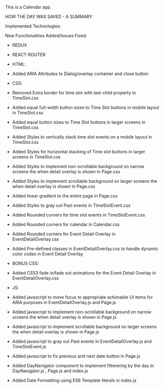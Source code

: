 This is a Calendar app.

HOW THE DAY WAS SAVED - A SUMMARY

Implemented Technologies:

New Functionalities Added/Issues Fixed:
*	REDUX
*   REACT-ROUTER

* 	HTML:
* 	Added ARIA Attributes to Dialog/overlay container and close button

*	CSS:
*	Removed Extra border for time slot with last-child property in TimeSlot.css
*	Added equal full-width button sizes to Time Slot buttons in mobile layout in TimeSlot.css
*	Added equal button sizes to Time Slot buttons in larger screens in TimeSlot.css
*	Added Styles to vertically stack time slot events on a mobile layout in TimeSlot.css
*	Added Styles for horizontal stacking of Time slot buttons in larger screens in TimeSlot.css
*	Added Styles to implement non-scrollable background on narrow screens the when detail overlay is shown in Page.css
*	Added Styles to implement scrollable background on larger screens the when detail overlay is shown in Page.css
*	Added linear gradient to the entire page in Page.css 
*	Added Styles to gray out Past events in TimeSlotEvent.css
*	Added Rounded corners for time slot events in TimeSlotEvent.css
*	Added Rounded corners for calendar in Calendar.css
*	Added Rounded corners for Event Detail Overlay in EventDetailOverlay.css
*	Added Pre-defined classes in EventDetailOverlay.css to handle dynamic color codes in Event Detail Overlay

*	BONUS CSS:
*	Added CSS3 fade in/fade out animations for the Event Detail Overlay in EventDetailOverlay.css

*	JS:
*	Added javascript to move focus to appropriate actionable UI items for ARIA purposes in EventDetailOverlay.js and Page.js
*	Added javascript to implement non-scrollable background on narrow screens the when detail overlay is shown in Page.js
*	Added javascript to implement scrollable background on larger screens the when detail overlay is shown in Page.js
*	Added javascript to gray out Past events in EventDetailOverlay.js and TimeSlotEvent.js
*	Added javascript to fix previous and next date button in Page.js
*	Added DayNavigator component to implement filterering by the day in DayNavigator.js , Page.js and index.js
*   Added Date Formatting using ES6 Template literals in index.js